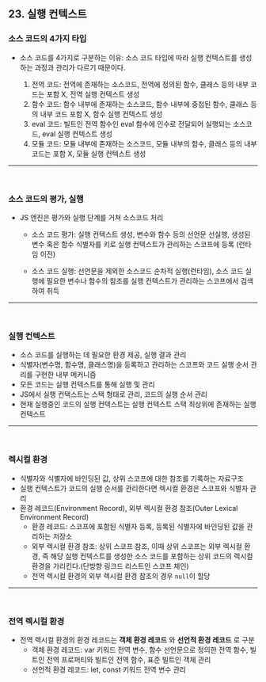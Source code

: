 
## 23. 실행 컨텍스트

### 소스 코드의 4가지 타입

- 소스 코드를 4가지로 구분하는 이유: 소스 코드 타입에 따라 실행 컨텍스트를 생성하는 과정과 관리가 다르기 때문이다.
  
  1. 전역 코드: 전역에 존재하는 소스코드, 전역에 정의된 함수, 클래스 등의 내부 코드는 포함 X, 전역 실행 컨텍스트 생성
  2. 함수 코드: 함수 내부에 존재하는 소스코드, 함수 내부에 중첩된 함수, 클래스 등의 내부 코드 포함 X, 함수 실행 컨텍스트 생성
  3. eval 코드: 빌트인 전역 함수인 eval 함수에 인수로 전달되어 실행되는 소스코드, eval 실행 컨텍스트 생성
  4. 모듈 코드: 모듈 내부에 존재하는 소스코드, 모듈 내부의 함수, 클래스 등의 내부 코드는 포함 X, 모듈 실행 컨텍스트 생성

---
<br/>

### 소스 코드의 평가, 실행

- JS 엔진은 평가와 실행 단계를 거쳐 소스코드 처리
  - 소스 코드 평가: 실행 컨텍스트 생성, 변수와 함수 등의 선언문 선실행, 생성된 변수 혹은 함수 식별자를 키로 실행 컨텍스트가 관리하는 스코프에 등록 (런타임 이전)

  - 소스 코드 실행: 선언문을 제외한 소스코드 순차적 실행(런타임), 소스 코드 실행에 필요한 변수나 함수의 참조를 실행 컨텍스트가 관리하는 스코프에서 검색하여 취득

 ---
<br/>

### 실행 컨텍스트

- 소스 코드를 실행하는 데 필요한 환경 제공, 실행 결과 관리
- 식별자(변수명, 함수명, 클래스명)을 등록하고 관리하는 스코프와 코드 실행 순서 관리를 구현한 내부 메커니즘
- 모든 코드는 실행 컨텍스트를 통해 실행 및 관리
- JS에서 실행 컨택스트는 스택 형태로 관리, 코드의 실행 순서 관리
- 현재 실행중인 코드의 실행 컨텍스트는 실행 컨텍스트 스택 최상위에 존재하는 실행 컨텍스트

 ---
<br/>

### 렉시컬 환경

- 식별자와 식별자에 바인딩된 값, 상위 스코프에 대한 참조를 기록하는 자료구조
- 실행 컨텍스트가 코드의 실행 순서를 관리한다면 렉시컬 환경은 스코프와 식별자 관리
- 환경 레코드(Environment Record), 외부 렉시컬 환경 참조(Outer Lexical Environment Record)
  - 환경 레코드: 스코프에 포함된 식별자 등록, 등록된 식별자에 바인딩된 값을 관리하는 저장소
  - 외부 렉시컬 환경 참조: 상위 스코프 참조, 이때 상위 스코프는 외부 렉시컬 환경, 즉 해당 실행 컨텍스트를 생성한 소스 코드를 포함하는 상위 코드의 렉시컬 환경을 가리킨다.(단방향 링크드 리스트인 스코프 체인)
  - 전역 렉시컬 환경의 외부 렉시컬 환경 참조의 경우 `null`이 할당

 ---
<br/>

### 전역 렉시컬 환경

- 전역 렉시컬 환경의 환경 레코드는 **객체 환경 레코드** 와 **선언적 환경 레코드** 로 구분
  - 객체 환경 레코드: var 키워드 전역 변수, 함수 선언문으로 정의한 전역 함수, 빌트인 전역 프로퍼티와 빌트인 전역 함수, 표준 빌트인 객체 관리
  - 선언적 환경 레코드: let, const 키워드 전역 변수 관리
